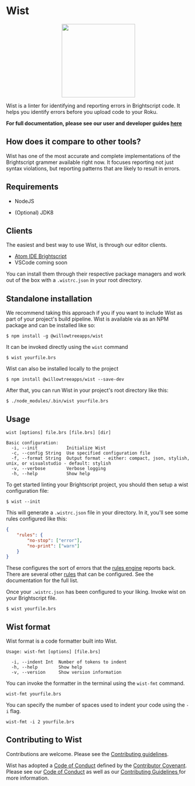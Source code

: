 # Wist

<p align="center">
    <img width="200px" height="200px" src="artwork/wist-logo.svg"/>
</p>

Wist is a linter for identifying and reporting errors in Brightscript code. It helps you identify errors before you upload code to your Roku.

**For full documentation, please see our user and developer guides [here](https://willowtreeapps.github.io/wist/)**

## How does it compare to other tools?

Wist has one of the most accurate and complete implementations of the Brightscript grammer available right now. 
It focuses reporting not just syntax violations, but reporting patterns that are likely to result in errors.


## Requirements

* NodeJS

* (Optional) JDK8


## Clients

The easiest and best way to use Wist, is through our editor clients.

* [Atom IDE Brightscript](https://github.com/willowtreeapps/atom-ide-brightscript)
* VSCode coming soon

You can install them through their respective package managers and work out of the box with a `.wistrc.json` in your root directory.

## Standalone installation

We recommend taking this approach if you if you want to include Wist as part of your project's build pipeline. Wist is available via as an NPM package and can be installed like so:


```
$ npm install -g @willowtreeapps/wist
```

It can be invoked directly using the `wist` command

```
$ wist yourfile.brs
```

Wist can also be installed locally to the project

```
$ npm install @willowtreeapps/wist --save-dev
```

After that, you can run Wist in your project's root directory like this:

```
$ ./node_modules/.bin/wist yourfile.brs
```


## Usage

```
wist [options] file.brs [file.brs] [dir]

Basic configuration:
  -i, --init           Initialize Wist
  -c, --config String  Use specified configuration file
  -f, --format String  Output format - either: compact, json, stylish, unix, or visualstudio - default: stylish
  -v, --verbose        Verbose logging
  -h, --help           Show help
```

To get started linting your Brightscript project, you should then setup a wist configuration file:

```
$ wist --init
```

This will generate a `.wistrc.json` file in your directory. In it, you'll see some rules configured like this:

```json
{
    "rules": {
        "no-stop": ["error"],
        "no-print": ["warn"]
    }
}
```

These configures the sort of errors that the [rules engine](https://willowtreeapps.github.io/wist/rules-engine) reports back. There are several other [rules](https://willowtreeapps.github.io/wist/rules) that can be configured. See the documentation for the full list.

Once your `.wistrc.json` has been configured to your liking. Invoke wist on your Brightscript file.

```
$ wist yourfile.brs
```

## Wist format

Wist format is a code formatter built into Wist.

```
Usage: wist-fmt [options] [file.brs]

  -i, --indent Int  Number of tokens to indent
  -h, --help        Show help
  -v, --version     Show version information
```

You can invoke the formatter in the terminal using the `wist-fmt` command.

```
wist-fmt yourfile.brs
```

You can specify the number of spaces used to indent your code using the `-i` flag.

```
wist-fmt -i 2 yourfile.brs
```

## Contributing to Wist

Contributions are welcome. Please see the [Contributing guidelines](CONTRIBUTING.md).

Wist has adopted a [Code of Conduct](CODE_OF_CONDUCT.md) defined by the [Contributor Covenant](http://contributor-covenant.org). Please see our [Code of Conduct](/CODE_OF_CONDUCT.md) as well as our [Contributing Guidelines ](/CONTRIBUTING.md) for more information.

